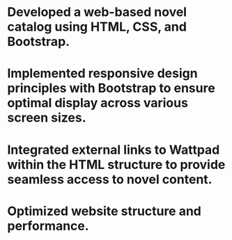 # Developed a web-based novel catalog using HTML, CSS, and Bootstrap. 
# Implemented responsive design principles with Bootstrap to ensure optimal display across various screen sizes. 
# Integrated external links to Wattpad within the HTML structure to provide seamless access to novel content. 
# Optimized website structure and performance.
